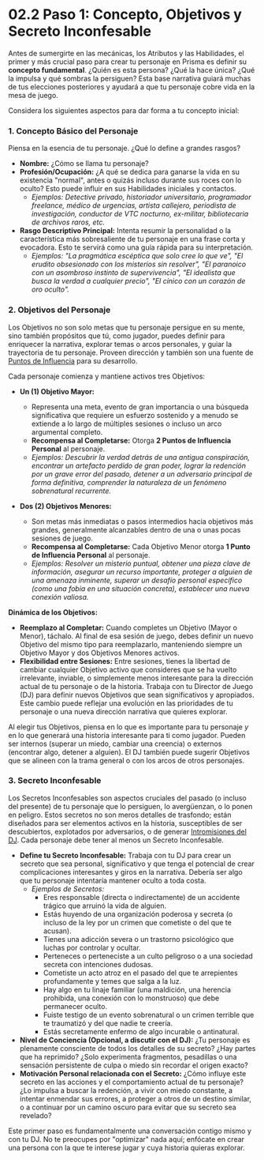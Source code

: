 # 02.2 Paso 1: Concepto, Objetivos y Secreto Inconfesable

Antes de sumergirte en las mecánicas, los Atributos y las Habilidades, el primer y más crucial paso para crear tu personaje en Prisma es definir su **concepto fundamental**. ¿Quién es esta persona? ¿Qué la hace única? ¿Qué la impulsa y qué sombras la persiguen? Esta base narrativa guiará muchas de tus elecciones posteriores y ayudará a que tu personaje cobre vida en la mesa de juego.

Considera los siguientes aspectos para dar forma a tu concepto inicial:

### 1. Concepto Básico del Personaje

Piensa en la esencia de tu personaje. ¿Qué lo define a grandes rasgos?

*   **Nombre:** ¿Cómo se llama tu personaje?
*   **Profesión/Ocupación:** ¿A qué se dedica para ganarse la vida en su existencia "normal", antes o quizás incluso durante sus roces con lo oculto? Esto puede influir en sus Habilidades iniciales y contactos.
    *   *Ejemplos: Detective privado, historiador universitario, programador freelance, médico de urgencias, artista callejero, periodista de investigación, conductor de VTC nocturno, ex-militar, bibliotecaria de archivos raros, etc.*
*   **Rasgo Descriptivo Principal:** Intenta resumir la personalidad o la característica más sobresaliente de tu personaje en una frase corta y evocadora. Esto te servirá como una guía rápida para su interpretación.
    *   *Ejemplos: "La pragmática escéptica que solo cree lo que ve", "El erudito obsesionado con los misterios sin resolver", "El paranoico con un asombroso instinto de supervivencia", "El idealista que busca la verdad a cualquier precio", "El cínico con un corazón de oro oculto".*

### 2. Objetivos del Personaje

Los Objetivos no son solo metas que tu personaje persigue en su mente, sino también propósitos que tú, como jugador, puedes definir para enriquecer la narrativa, explorar temas o arcos personales, y guiar la trayectoria de tu personaje. Proveen dirección y también son una fuente de [Puntos de Influencia](./../02.9_Progresion_del_Personaje_Puntos_de_Influencia.md) para su desarrollo.

Cada personaje comienza y mantiene activos tres Objetivos:

*   **Un (1) Objetivo Mayor:**
    *   Representa una meta, evento de gran importancia o una búsqueda significativa que requiere un esfuerzo sostenido y a menudo se extiende a lo largo de múltiples sesiones o incluso un arco argumental completo.
    *   **Recompensa al Completarse:** Otorga **2 Puntos de Influencia Personal** al personaje.
    *   *Ejemplos: Descubrir la verdad detrás de una antigua conspiración, encontrar un artefacto perdido de gran poder, lograr la redención por un grave error del pasado, detener a un adversario principal de forma definitiva, comprender la naturaleza de un fenómeno sobrenatural recurrente.*

*   **Dos (2) Objetivos Menores:**
    *   Son metas más inmediatas o pasos intermedios hacia objetivos más grandes, generalmente alcanzables dentro de una o unas pocas sesiones de juego.
    *   **Recompensa al Completarse:** Cada Objetivo Menor otorga **1 Punto de Influencia Personal** al personaje.
    *   *Ejemplos: Resolver un misterio puntual, obtener una pieza clave de información, asegurar un recurso importante, proteger a alguien de una amenaza inminente, superar un desafío personal específico (como una fobia en una situación concreta), establecer una nueva conexión valiosa.*

**Dinámica de los Objetivos:**

*   **Reemplazo al Completar:** Cuando completes un Objetivo (Mayor o Menor), táchalo. Al final de esa sesión de juego, debes definir un nuevo Objetivo del mismo tipo para reemplazarlo, manteniendo siempre un Objetivo Mayor y dos Objetivos Menores activos.
*   **Flexibilidad entre Sesiones:** Entre sesiones, tienes la libertad de cambiar cualquier Objetivo activo que consideres que se ha vuelto irrelevante, inviable, o simplemente menos interesante para la dirección actual de tu personaje o de la historia. Trabaja con tu Director de Juego (DJ) para definir nuevos Objetivos que sean significativos y apropiados. Este cambio puede reflejar una evolución en las prioridades de tu personaje o una nueva dirección narrativa que quieres explorar.

Al elegir tus Objetivos, piensa en lo que es importante para tu personaje *y* en lo que generará una historia interesante para ti como jugador. Pueden ser internos (superar un miedo, cambiar una creencia) o externos (encontrar algo, detener a alguien). El DJ también puede sugerir Objetivos que se alineen con la trama general o con los arcos de otros personajes.

### 3. Secreto Inconfesable

Los Secretos Inconfesables son aspectos cruciales del pasado (o incluso del presente) de tu personaje que lo persiguen, lo avergüenzan, o lo ponen en peligro. Estos secretos no son meros detalles de trasfondo; están diseñados para ser elementos activos en la historia, susceptibles de ser descubiertos, explotados por adversarios, o de generar [Intromisiones del DJ](../../PARTE_IV_EL_DIRECTOR_DE_JUEGO/Capitulo_04_El_Arte_de_Dirigir_Prisma/04.2_Intromisiones_del_DJ.md). Cada personaje debe tener al menos un Secreto Inconfesable.

*   **Define tu Secreto Inconfesable:** Trabaja con tu DJ para crear un secreto que sea personal, significativo y que tenga el potencial de crear complicaciones interesantes y giros en la narrativa. Debería ser algo que tu personaje intentaría mantener oculto a toda costa.
    *   *Ejemplos de Secretos:*
        *   Eres responsable (directa o indirectamente) de un accidente trágico que arruinó la vida de alguien.
        *   Estás huyendo de una organización poderosa y secreta (o incluso de la ley por un crimen que cometiste o del que te acusan).
        *   Tienes una adicción severa o un trastorno psicológico que luchas por controlar y ocultar.
        *   Perteneces o perteneciste a un culto peligroso o a una sociedad secreta con intenciones dudosas.
        *   Cometiste un acto atroz en el pasado del que te arrepientes profundamente y temes que salga a la luz.
        *   Hay algo en tu linaje familiar (una maldición, una herencia prohibida, una conexión con lo monstruoso) que debe permanecer oculto.
        *   Fuiste testigo de un evento sobrenatural o un crimen terrible que te traumatizó y del que nadie te creería.
        *   Estás secretamente enfermo de algo incurable o antinatural.
*   **Nivel de Conciencia (Opcional, a discutir con el DJ):** ¿Tu personaje es plenamente consciente de todos los detalles de su secreto? ¿Hay partes que ha reprimido? ¿Solo experimenta fragmentos, pesadillas o una sensación persistente de culpa o miedo sin recordar el origen exacto?
*   **Motivación Personal relacionada con el Secreto:** ¿Cómo influye este secreto en las acciones y el comportamiento actual de tu personaje? ¿Lo impulsa a buscar la redención, a vivir con miedo constante, a intentar enmendar sus errores, a proteger a otros de un destino similar, o a continuar por un camino oscuro para evitar que su secreto sea revelado?

Este primer paso es fundamentalmente una conversación contigo mismo y con tu DJ. No te preocupes por "optimizar" nada aquí; enfócate en crear una persona con la que te interese jugar y cuya historia quieras explorar.
